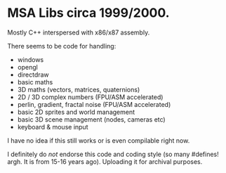 # MSA Libs circa 1999/2000.

Mostly C++ interspersed with x86/x87 assembly. 

There seems to be code for handling:
- windows
- opengl
- directdraw
- basic maths
- 3D maths (vectors, matrices, quaternions)
- 2D / 3D complex numbers (FPU/ASM accelerated)
- perlin, gradient, fractal noise (FPU/ASM accelerated)
- basic 2D sprites and world management
- basic 3D scene management (nodes, cameras etc)
- keyboard & mouse input


I have no idea if this still works or is even compilable right now.

I definitely do *not* endorse this code and coding style (so many #defines! argh. It is from 15-16 years ago). Uploading it for archival purposes. 
